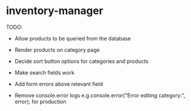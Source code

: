 # inventory-manager

TODO:

- Allow products to be queried from the database
- Render products on category page

- Decide sort button options for categories and products
- Make search fields work

- Add form errors above relevant field

- Remove console.error logs e.g.console.error("Error editing category:", error); for production
